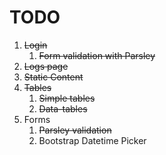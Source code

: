 # TODO
1. ~~Login~~
    1. ~~Form validation with Parsley~~
2. ~~Logs page~~
3. ~~Static Content~~
4. ~~Tables~~
    1. ~~Simple tables~~
    2. ~~Data-tables~~
5. Forms
    1. ~~Parsley validation~~
    2. Bootstrap Datetime Picker

